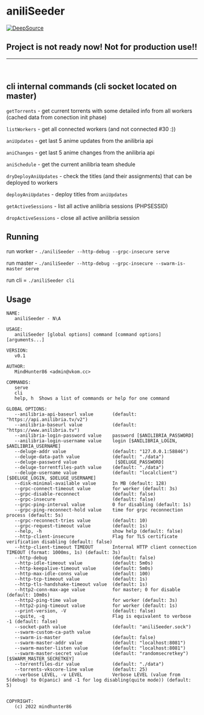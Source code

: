 # aniliSeeder
[![DeepSource](https://deepsource.io/gh/MindHunter86/aniliSeeder.svg/?label=active+issues&show_trend=true&token=0s6kHn6xfivpVWxqql7PLY23)](https://deepsource.io/gh/MindHunter86/aniliSeeder/?ref=repository-badge)


## Project is not ready now! Not for production use!!
---

<br/>

## cli internal commands (cli socket located on master)
`getTorrents` - get current torrents with some detailed info from all workers (cached data from conection init phase)

`listWorkers` - get all connected workers (and not connected #30 :))

`aniUpdates` - get last 5 anime updates from the anilibria api

`aniChanges` - get last 5 anime changes from the anilibria api

`aniSchedule` - get the current anilibria team shedule

`dryDeployAniUpdates` - check the titles (and their assignments) that can be deployed to workers

`deployAniUpdates` - deploy titles from `aniUpdates`

`getActiveSessions` - list all active anilibria sessions (PHPSESSID)

`dropActiveSessions` - close all active anilibria session


## Running
run worker - `./aniliSeeder --http-debug --grpc-insecure serve`

run master - `./aniliSeeder --http-debug --grpc-insecure --swarm-is-master serve`

run cli = `./aniliSeeder cli`

## Usage
```
NAME:
   aniliSeeder - N\A

USAGE:
   aniliSeeder [global options] command [command options] [arguments...]

VERSION:
   v0.1

AUTHOR:
   MindHunter86 <admin@vkom.cc>

COMMANDS:
   serve    
   cli     
   help, h  Shows a list of commands or help for one command

GLOBAL OPTIONS:
   --anilibria-api-baseurl value       (default: "https://api.anilibria.tv/v2")
   --anilibria-baseurl value           (default: "https://www.anilibria.tv")
   --anilibria-login-password value    password [$ANILIBRIA_PASSWORD]
   --anilibria-login-username value    login [$ANILIBRIA_LOGIN, $ANILIBRIA_USERNAME]
   --deluge-addr value                 (default: "127.0.0.1:58846")
   --deluge-data-path value            (default: "./data")
   --deluge-password value              [$DELUGE_PASSWORD]
   --deluge-torrentfiles-path value    (default: "./data")
   --deluge-username value             (default: "localclient") [$DELUGE_LOGIN, $DELUGE_USERNAME]
   --disk-minimal-available value      In MB (default: 128)
   --grpc-connect-timeout value        for worker (default: 3s)
   --grpc-disable-reconnect            (default: false)
   --grpc-insecure                     (default: false)
   --grpc-ping-interval value          0 for disabling (default: 1s)
   --grpc-ping-reconnect-hold value    time for grpc reconnection process (default: 5s)
   --grpc-reconnect-tries value        (default: 10)
   --grpc-request-timeout value        (default: 1s)
   --help, -h                          show help (default: false)
   --http-client-insecure              Flag for TLS certificate verification disabling (default: false)
   --http-client-timeout TIMEOUT       Internal HTTP client connection TIMEOUT (format: 1000ms, 1s) (default: 3s)
   --http-debug                        (default: false)
   --http-idle-timeout value           (default: 5m0s)
   --http-keepalive-timeout value      (default: 5m0s)
   --http-max-idle-conns value         (default: 100)
   --http-tcp-timeout value            (default: 1s)
   --http-tls-handshake-timeout value  (default: 1s)
   --http2-conn-max-age value          for master; 0 for disable (default: 10m0s)
   --http2-ping-time value             for worker (default: 3s)
   --http2-ping-timeout value          for worker (default: 1s)
   --print-version, -V                 (default: false)
   --quite, -q                         Flag is equivalent to verbose -1 (default: false)
   --socket-path value                 (default: "aniliSeeder.sock")
   --swarm-custom-ca-path value        
   --swarm-is-master                   (default: false)
   --swarm-master-addr value           (default: "localhost:8081")
   --swarm-master-listen value         (default: "localhost:8081")
   --swarm-master-secret value         (default: "randomsecretkey") [$SWARM_MASTER_SECRETKEY]
   --torrentfiles-dir value            (default: "./data")
   --torrents-vkscore-line value       (default: 25)
   --verbose LEVEL, -v LEVEL           Verbose LEVEL (value from 5(debug) to 0(panic) and -1 for log disabling(quite mode)) (default: 5)
   

COPYRIGHT:
   (c) 2022 mindhunter86
```
